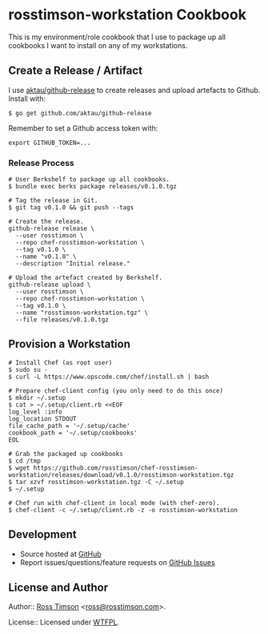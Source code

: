 rosstimson-workstation Cookbook
===============================

This is my environment/role cookbook that I use to package up all
cookbooks I want to install on any of my workstations.

Create a Release / Artifact
---------------------------

I use [aktau/github-release][github-release] to create releases and upload
artefacts to Github.  Install with:

```
$ go get github.com/aktau/github-release
```

Remember to set a Github access token with:

```
export GITHUB_TOKEN=...
```

### Release Process

```
# User Berkshelf to package up all cookbooks.
$ bundle exec berks package releases/v0.1.0.tgz

# Tag the release in Git.
$ git tag v0.1.0 && git push --tags

# Create the release.
github-release release \
  --user rosstimson \
  --repo chef-rosstimson-workstation \
  --tag v0.1.0 \
  --name "v0.1.0" \
  --description "Initial release."

# Upload the artefact created by Berkshelf.
github-release upload \
  --user rosstimson \
  --repo chef-rosstimson-workstation \
  --tag v0.1.0 \
  --name "rosstimson-workstation.tgz" \
  --file releases/v0.1.0.tgz
```

Provision a Workstation
-----------------------

```
# Install Chef (as root user)
$ sudo su -
$ curl -L https://www.opscode.com/chef/install.sh | bash

# Prepare chef-client config (you only need to do this once)
$ mkdir ~/.setup
$ cat > ~/.setup/client.rb <<EOF
log_level :info
log_location STDOUT
file_cache_path = '~/.setup/cache'
cookbook_path = '~/.setup/cookbooks'
EOL

# Grab the packaged up cookbooks
$ cd /tmp
$ wget https://github.com/rosstimson/chef-rosstimson-workstation/releases/download/v0.1.0/rosstimson-workstation.tgz
$ tar xzvf rosstimson-workstation.tgz -C ~/.setup
$ ~/.setup

# Chef run with chef-client in local mode (with chef-zero).
$ chef-client -c ~/.setup/client.rb -z -o rosstimson-workstation
```

Development
-----------

* Source hosted at [GitHub][repo]
* Report issues/questions/feature requests on [GitHub Issues][issues]

License and Author
------------------

Author:: [Ross Timson][rosstimson]
<[ross@rosstimson.com](mailto:ross@rosstimson.com)>.

License:: Licensed under [WTFPL][wtfpl].


[rosstimson]:         https://rosstimson.com
[repo]:               https://github.com/rosstimson/chef-rosstimson-workstation
[issues]:             https://github.com/rosstimson/chef-rosstimson-workstation/issues
[wtfpl]:              http://www.wtfpl.net/
[github-release]:     https://github.com/aktau/github-release
